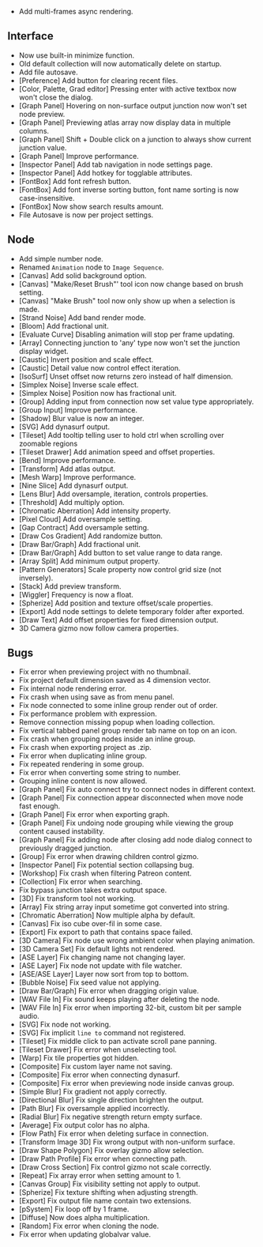 - Add multi-frames async rendering.

## Interface

- Now use built-in minimize function.
- Old default collection will now automatically delete on startup.
- Add file autosave.
- [Preference] Add button for clearing recent files.
- [Color, Palette, Grad editor] Pressing enter with active textbox now won't close the dialog.
- [Graph Panel] Hovering on non-surface output junction now won't set node preview.
- [Graph Panel] Previewing atlas array now display data in multiple columns.
- [Graph Panel] Shift + Double click on a junction to always show current junction value.
- [Graph Panel] Improve performance.
- [Inspector Panel] Add tab navigation in node settings page. 
- [Inspector Panel] Add hotkey for togglable attributes.
- [FontBox] Add font refresh button.
- [FontBox] Add font inverse sorting button, font name sorting is now case-insensitive.
- [FontBox] Now show search results amount.
- File Autosave is now per project settings.

## Node
- Add simple number node.
- Renamed `Animation` node to `Image Sequence`.
- [Canvas] Add solid background option.
- [Canvas] "Make/Reset Brush"' tool icon now change based on brush setting.
- [Canvas] "Make Brush" tool now only show up when a selection is made.
- [Strand Noise] Add band render mode.
- [Bloom] Add fractional unit.
- [Evaluate Curve] Disabling animation will stop per frame updating.
- [Array] Connecting junction to 'any' type now won't set the junction display widget.
- [Caustic] Invert position and scale effect.
- [Caustic] Detail value now control effect iteration.
- [IsoSurf] Unset offset now returns zero instead of half dimension.
- [Simplex Noise] Inverse scale effect.
- [Simplex Noise] Position now has fractional unit.
- [Group] Adding input from connection now set value type appropriately.
- [Group Input] Improve performance. 
- [Shadow] Blur value is now an integer.
- [SVG] Add dynasurf output.
- [Tileset] Add tooltip telling user to hold ctrl when scrolling over zoomable regions
- [Tileset Drawer] Add animation speed and offset properties.
- [Bend] Improve performance.
- [Transform] Add atlas output.
- [Mesh Warp] Improve performance.
- [Nine Slice] Add dynasurf output.
- [Lens Blur] Add oversample, iteration, controls properties.
- [Threshold] Add multiply option.
- [Chromatic Aberration] Add intensity property.
- [Pixel Cloud] Add oversample setting.
- [Gap Contract] Add oversample setting.
- [Draw Cos Gradient] Add randomize button.
- [Draw Bar/Graph] Add fractional unit.
- [Draw Bar/Graph] Add button to set value range to data range.
- [Array Split] Add minimum output property.
- [Pattern Generators] Scale property now control grid size (not inversely).
- [Stack] Add preview transform.
- [Wiggler] Frequency is now a float.
- [Spherize] Add position and texture offset/scale properties.
- [Export] Add node settings to delete temporary folder after exported.
- [Draw Text] Add offset properties for fixed dimension output.
- 3D Camera gizmo now follow camera properties.

## Bugs
- Fix error when previewing project with no thumbnail.
- Fix project default dimension saved as 4 dimension vector.
- Fix internal node rendering error.
- Fix crash when using save as from menu panel.
- Fix node connected to some inline group render out of order.
- Fix performance problem with expression.
- Remove connection missing popup when loading collection.
- Fix vertical tabbed panel group render tab name on top on an icon.
- Fix crash when grouping nodes inside an inline group.
- Fix crash when exporting project as .zip.
- Fix error when duplicating inline group.
- Fix repeated rendering in some group.
- Fix error when converting some string to number.
- Grouping inline content is now allowed.
- [Graph Panel] Fix auto connect try to connect nodes in different context.
- [Graph Panel] Fix connection appear disconnected when move node fast enough.
- [Graph Panel] Fix error when exporting graph.
- [Graph Panel] Fix undoing node grouping while viewing the group content caused instability.
- [Graph Panel] Fix adding node after closing add node dialog connect to previously dragged junction.
- [Group] Fix error when drawing children control gizmo.
- [Inspector Panel] Fix potential section collapsing bug.
- [Workshop] Fix crash when filtering Patreon content.
- [Collection] Fix error when searching.
- Fix bypass junction takes extra output space.
- [3D] Fix transform tool not working.
- [Array] Fix string array input sometime got converted into string.
- [Chromatic Aberration] Now multiple alpha by default.
- [Canvas] Fix iso cube over-fil in some case.
- [Export] Fix export to path that contains space failed.
- [3D Camera] Fix node use wrong ambient color when playing animation.
- [3D Camera Set] Fix default lights not rendered.
- [ASE Layer] Fix changing name not changing layer.
- [ASE Layer] Fix node not update with file watcher.
- [ASE/ASE Layer] Layer now sort from top to bottom.
- [Bubble Noise] Fix seed value not applying.
- [Draw Bar/Graph] Fix error when dragging origin value.
- [WAV File In] Fix sound keeps playing after deleting the node.
- [WAV File In] Fix error when importing 32-bit, custom bit per sample audio.
- [SVG] Fix node not working.
- [SVG] Fix implicit `line to` command not registered.
- [Tileset] Fix middle click to pan activate scroll pane panning.
- [Tileset Drawer] Fix error when unselecting tool.
- [Warp] Fix tile properties got hidden.
- [Composite] Fix custom layer name not saving.
- [Composite] Fix error when connecting dynasurf.
- [Composite] Fix error when previewing node inside canvas group.
- [Simple Blur] Fix gradient not apply correctly.
- [Directional Blur] Fix single direction brighten the output.
- [Path Blur] Fix oversample applied incorrectly.
- [Radial Blur] Fix negative strength return empty surface.
- [Average] Fix output color has no alpha.
- [Flow Path] Fix error when deleting surface in connection.
- [Transform Image 3D] Fix wrong output with non-uniform surface.
- [Draw Shape Polygon] Fix overlay gizmo allow selection.
- [Draw Path Profile] Fix error when connecting path.
- [Draw Cross Section] Fix control gizmo not scale correctly.
- [Repeat] Fix array error when setting amount to 1.
- [Canvas Group] Fix visibility setting not apply to output.
- [Spherize] Fix texture shifting when adjusting strength.
- [Export] Fix output file name contain two extensions.
- [pSystem] Fix loop off by 1 frame.
- [Diffuse] Now does alpha multiplication.
- [Random] Fix error when cloning the node.
- Fix error when updating globalvar value.


